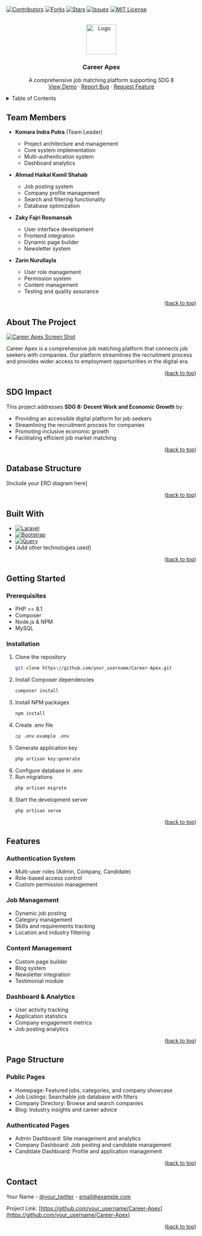 <!-- PROJECT SHIELDS -->
[![Contributors][contributors-shield]][contributors-url]
[![Forks][forks-shield]][forks-url]
[![Stars][stars-shield]][stars-url]
[![Issues][issues-shield]][issues-url]
[![MIT License][license-shield]][license-url]

<!-- PROJECT LOGO -->
<br />
<div align="center">
  <a href="https://github.com/your_username/Career-Apex">
    <img src="images/logo.png" alt="Logo" width="80" height="80">
  </a>

  <h3 align="center">Career Apex</h3>

  <p align="center">
    A comprehensive job matching platform supporting SDG 8
    <br />
    <a href="https://careerapex.komaraip.com">View Demo</a>
    ·
    <a href="https://github.com/your_username/Career-Apex/issues">Report Bug</a>
    ·
    <a href="https://github.com/your_username/Career-Apex/issues">Request Feature</a>
  </p>
</div>

<!-- TABLE OF CONTENTS -->
<details>
  <summary>Table of Contents</summary>
  <ol>
    <li><a href="#team-members">Team Members</a></li>
    <li><a href="#about-the-project">About The Project</a></li>
    <li><a href="#sdg-impact">SDG Impact</a></li>
    <li><a href="#database-structure">Database Structure</a></li>
    <li><a href="#built-with">Built With</a></li>
    <li>
      <a href="#getting-started">Getting Started</a>
      <ul>
        <li><a href="#prerequisites">Prerequisites</a></li>
        <li><a href="#installation">Installation</a></li>
      </ul>
    </li>
    <li><a href="#features">Features</a></li>
    <li><a href="#page-structure">Page Structure</a></li>
    <li><a href="#contact">Contact</a></li>
  </ol>
</details>

<!-- TEAM MEMBERS -->
## Team Members

* **Komara Indra Putra** (Team Leader)
  * Project architecture and management
  * Core system implementation
  * Multi-authentication system
  * Dashboard analytics

* **Ahmad Haikal Kamil Shahab**
  * Job posting system
  * Company profile management
  * Search and filtering functionality
  * Database optimization

* **Zaky Fajri Rosmansah**
  * User interface development
  * Frontend integration
  * Dynamic page builder
  * Newsletter system

* **Zarin Nurullayla**
  * User role management
  * Permission system
  * Content management
  * Testing and quality assurance

<p align="right">(<a href="#readme-top">back to top</a>)</p>

<!-- ABOUT THE PROJECT -->
## About The Project

[![Career Apex Screen Shot][product-screenshot]](https://careerapex.komaraip.com)

Career Apex is a comprehensive job matching platform that connects job seekers with companies. Our platform streamlines the recruitment process and provides wider access to employment opportunities in the digital era.

<p align="right">(<a href="#readme-top">back to top</a>)</p>

<!-- SDG IMPACT -->
## SDG Impact

This project addresses **SDG 8: Decent Work and Economic Growth** by:
* Providing an accessible digital platform for job seekers
* Streamlining the recruitment process for companies
* Promoting inclusive economic growth
* Facilitating efficient job market matching

<p align="right">(<a href="#readme-top">back to top</a>)</p>

<!-- DATABASE STRUCTURE -->
## Database Structure

[Include your ERD diagram here]

<p align="right">(<a href="#readme-top">back to top</a>)</p>

<!-- BUILT WITH -->
## Built With

* [![Laravel][Laravel.com]][Laravel-url]
* [![Bootstrap][Bootstrap.com]][Bootstrap-url]
* [![jQuery][jQuery.com]][jQuery-url]
* [Add other technologies used]

<p align="right">(<a href="#readme-top">back to top</a>)</p>

<!-- GETTING STARTED -->
## Getting Started

### Prerequisites

* PHP >= 8.1
* Composer
* Node.js & NPM
* MySQL

### Installation

1. Clone the repository
   ```sh
   git clone https://github.com/your_username/Career-Apex.git
   ```
2. Install Composer dependencies
   ```sh
   composer install
   ```
3. Install NPM packages
   ```sh
   npm install
   ```
4. Create .env file
   ```sh
   cp .env.example .env
   ```
5. Generate application key
   ```sh
   php artisan key:generate
   ```
6. Configure database in .env
7. Run migrations
   ```sh
   php artisan migrate
   ```
8. Start the development server
   ```sh
   php artisan serve
   ```

<p align="right">(<a href="#readme-top">back to top</a>)</p>

<!-- FEATURES -->
## Features

### Authentication System
* Multi-user roles (Admin, Company, Candidate)
* Role-based access control
* Custom permission management

### Job Management
* Dynamic job posting
* Category management
* Skills and requirements tracking
* Location and industry filtering

### Content Management
* Custom page builder
* Blog system
* Newsletter integration
* Testimonial module

### Dashboard & Analytics
* User activity tracking
* Application statistics
* Company engagement metrics
* Job posting analytics

<p align="right">(<a href="#readme-top">back to top</a>)</p>

<!-- PAGE STRUCTURE -->
## Page Structure

### Public Pages
* Homepage: Featured jobs, categories, and company showcase
* Job Listings: Searchable job database with filters
* Company Directory: Browse and search companies
* Blog: Industry insights and career advice

### Authenticated Pages
* Admin Dashboard: Site management and analytics
* Company Dashboard: Job posting and candidate management
* Candidate Dashboard: Profile and application management

<p align="right">(<a href="#readme-top">back to top</a>)</p>

<!-- CONTACT -->
## Contact

Your Name - [@your_twitter](https://twitter.com/your_username) - email@example.com

Project Link: [https://github.com/your_username/Career-Apex](https://github.com/your_username/Career-Apex)

<p align="right">(<a href="#readme-top">back to top</a>)</p>

<!-- MARKDOWN LINKS & IMAGES -->
[contributors-shield]: https://img.shields.io/github/contributors/your_username/Career-Apex.svg?style=for-the-badge
[contributors-url]: https://github.com/your_username/Career-Apex/graphs/contributors
[forks-shield]: https://img.shields.io/github/forks/your_username/Career-Apex.svg?style=for-the-badge
[forks-url]: https://github.com/your_username/Career-Apex/network/members
[stars-shield]: https://img.shields.io/github/stars/your_username/Career-Apex.svg?style=for-the-badge
[stars-url]: https://github.com/your_username/Career-Apex/stargazers
[issues-shield]: https://img.shields.io/github/issues/your_username/Career-Apex.svg?style=for-the-badge
[issues-url]: https://github.com/your_username/Career-Apex/issues
[license-shield]: https://img.shields.io/github/license/your_username/Career-Apex.svg?style=for-the-badge
[license-url]: https://github.com/your_username/Career-Apex/blob/master/LICENSE.txt
[product-screenshot]: images/screenshot.png
[Laravel.com]: https://img.shields.io/badge/Laravel-FF2D20?style=for-the-badge&logo=laravel&logoColor=white
[Laravel-url]: https://laravel.com
[Bootstrap.com]: https://img.shields.io/badge/Bootstrap-563D7C?style=for-the-badge&logo=bootstrap&logoColor=white
[Bootstrap-url]: https://getbootstrap.com
[jQuery.com]: https://img.shields.io/badge/jQuery-0769AD?style=for-the-badge&logo=jquery&logoColor=white
[jQuery-url]: https://jquery.com
